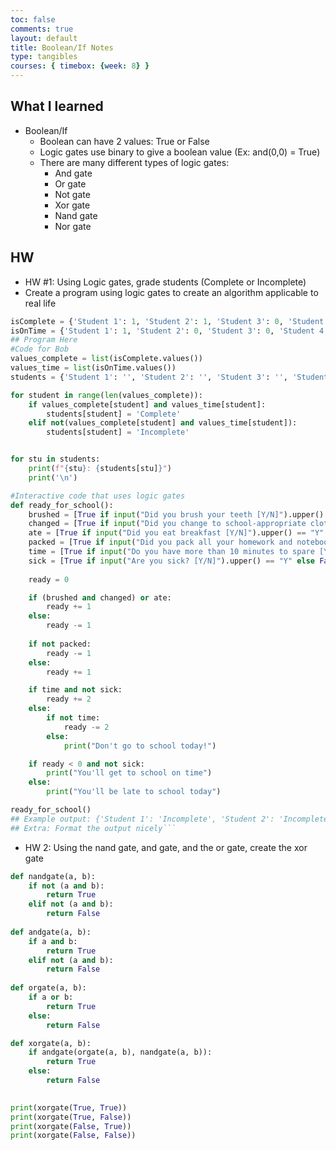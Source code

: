 ```yaml
---
toc: false
comments: true
layout: default
title: Boolean/If Notes
type: tangibles
courses: { timebox: {week: 8} }
---
```

## What I learned
- Boolean/If
  - Boolean can have 2 values: True or False
  - Logic gates use binary to give a boolean value (Ex: and(0,0) = True)
  - There are many different types of logic gates:
    - And gate
    - Or gate
    - Not gate
    - Xor gate
    - Nand gate
    - Nor gate

## HW
- HW #1: Using Logic gates, grade students (Complete or Incomplete)
- Create a program using logic gates to create an algorithm applicable to real life

```py
isComplete = {'Student 1': 1, 'Student 2': 1, 'Student 3': 0, 'Student 4': 1, 'Student 5': 0, 'Student 6': 1}
isOnTime = {'Student 1': 1, 'Student 2': 0, 'Student 3': 0, 'Student 4': 1, 'Student 5': 1, 'Student 6': 1}
## Program Here
#Code for Bob
values_complete = list(isComplete.values())
values_time = list(isOnTime.values())
students = {'Student 1': '', 'Student 2': '', 'Student 3': '', 'Student 4': '', 'Student 5': '', 'Student 6': ''}

for student in range(len(values_complete)):
    if values_complete[student] and values_time[student]:
        students[student] = 'Complete'
    elif not(values_complete[student] and values_time[student]):
        students[student] = 'Incomplete'


for stu in students:
    print(f"{stu}: {students[stu]}")
    print('\n')

#Interactive code that uses logic gates
def ready_for_school():
    brushed = [True if input("Did you brush your teeth [Y/N]").upper() == "Y" else False][0]
    changed = [True if input("Did you change to school-appropriate clothes [Y/N]").upper() == "Y" else False][0]
    ate = [True if input("Did you eat breakfast [Y/N]").upper() == "Y" else False][0]
    packed = [True if input("Did you pack all your homework and notebooks [Y/N]").upper() == "Y" else False][0]
    time = [True if input("Do you have more than 10 minutes to spare [Y/N]").upper() == "Y" else False][0]
    sick = [True if input("Are you sick? [Y/N]").upper() == "Y" else False][0]
        
    ready = 0

    if (brushed and changed) or ate:
        ready += 1
    else:
        ready -= 1
    
    if not packed:
        ready -= 1
    else:
        ready += 1

    if time and not sick:
        ready += 2
    else:
        if not time:
            ready -= 2
        else:
            print("Don't go to school today!")

    if ready < 0 and not sick:
        print("You'll get to school on time")
    else:
        print("You'll be late to school today")

ready_for_school()
## Example output: {'Student 1': 'Incomplete', 'Student 2': 'Incomplete', 'Student 3': 'Incomplete', 'Student 4': 'Incomplete', 'Student 5': 'Incomplete', 'Student 6', 'Complete'}
## Extra: Format the output nicely```
```
- HW 2: Using the nand gate, and gate, and the or gate, create the xor gate
```py
def nandgate(a, b):
    if not (a and b):
        return True
    elif not (a and b):
        return False
    
def andgate(a, b):
    if a and b:
        return True
    elif not (a and b):
        return False
    
def orgate(a, b):
    if a or b:
        return True
    else:
        return False

def xorgate(a, b):
    if andgate(orgate(a, b), nandgate(a, b)):
        return True
    else:
        return False
    

print(xorgate(True, True))
print(xorgate(True, False))
print(xorgate(False, True))
print(xorgate(False, False))
```
